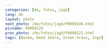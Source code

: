 ```yaml
---
categories: [de, fotos, jagd]
lang: de
layout: photo
next_photo: /de/fotos/jagd/P0000194.html
picname: P0000124
prev_photo: /de/fotos/jagd/P0000121.html
tags: [Baska, Dead Zebra, Green Grass, Ingo]
---
```

